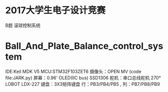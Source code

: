 # 2017大学生电子设计竞赛 
  B题 滚球控制系统

# Ball_And_Plate_Balance_control_system

IDE:Keil MDK V5
MCU:STM32F103ZET6
摄像头：OPEN MV (code file:JARK.py)
屏幕：0.96' OLED(IIC bus) SSD1306
舵机：串口总线舵机 270° LOBOT LDX-227
键盘：3X3矩阵键盘 行：PB3/PB4/PB5 , 列：PB7/PB8/PB9


